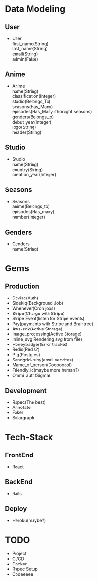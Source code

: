 # Data Modeling

## User

- User <br />
    first_name(String) <br />
    last_name(String) <br />
    email(String) <br />
    admin(False) <br />
## Anime
- Anime<br />
    name(String) <br />
    classification(Integer)<br />
    studio(Belongs_To)<br />
    seasons(Has_Many)<br />
    episodes(Has_Many :thorught seasons)<br />
    genders(Belongs_to)<br />
    debut_year(Integer)<br />
    logo(String)<br />
    header(String)<br />
## Studio
- Studio<br />
    name(String)<br />
    country(String)<br />
    creation_year(Integer)<br />
## Seasons
- Seasons<br />
    anime(Belongs_to)<br />
    episodes(Has_many)<br />
    number(Integer)<br />
## Genders
- Genders<br />
    name(String)<br />

# Gems
## Production
- Devise(Auth)
- Sidekiq(Background Job)
- Whenever(Cron jobs)
- Stripe(Charge with Stripe)
- Stripe Event(listen for Stripe events)
- Pay(payments with Stripe and Braintree)
- Aws-sdk(Active Storage)
- Image_processing(Active Storage)
- Inline_svg(Rendering svg from file)
- Honeybadger(Error tracket)
- Redis(Redis?)
- P{g(Postgres)
- Sendgrid-ruby(email services)
- Mame_of_person(Coooooool)
- Friendly_id(maybe more human?)
- Ommi_auth(Sigma)
## Development
- Rspec(The best)
- Annotate
- Faker
- Solargraph

# Tech-Stack
## FrontEnd
- React
## BackEnd
- Rails
## Deploy
- Heroku(maybe?)

# TODO

- Project
- CI/CD
- Docker
- Rspec Setup
- Codeeeee


